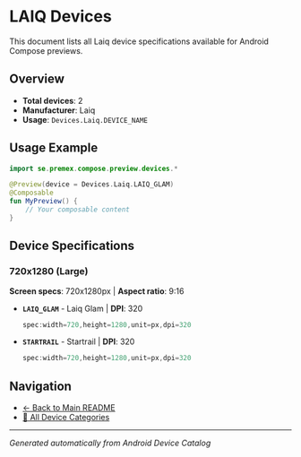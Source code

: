 # LAIQ Devices

This document lists all Laiq device specifications available for Android Compose previews.

## Overview

- **Total devices**: 2
- **Manufacturer**: Laiq
- **Usage**: `Devices.Laiq.DEVICE_NAME`

## Usage Example

```kotlin
import se.premex.compose.preview.devices.*

@Preview(device = Devices.Laiq.LAIQ_GLAM)
@Composable
fun MyPreview() {
    // Your composable content
}
```

## Device Specifications

### 720x1280 (Large)

**Screen specs**: 720x1280px | **Aspect ratio**: 9:16

- **`LAIQ_GLAM`** - Laiq Glam | **DPI**: 320
  ```kotlin
  spec:width=720,height=1280,unit=px,dpi=320
  ```

- **`STARTRAIL`** - Startrail | **DPI**: 320
  ```kotlin
  spec:width=720,height=1280,unit=px,dpi=320
  ```

## Navigation

- [← Back to Main README](../../README.md)
- [📱 All Device Categories](../README.md)

---
*Generated automatically from Android Device Catalog*
